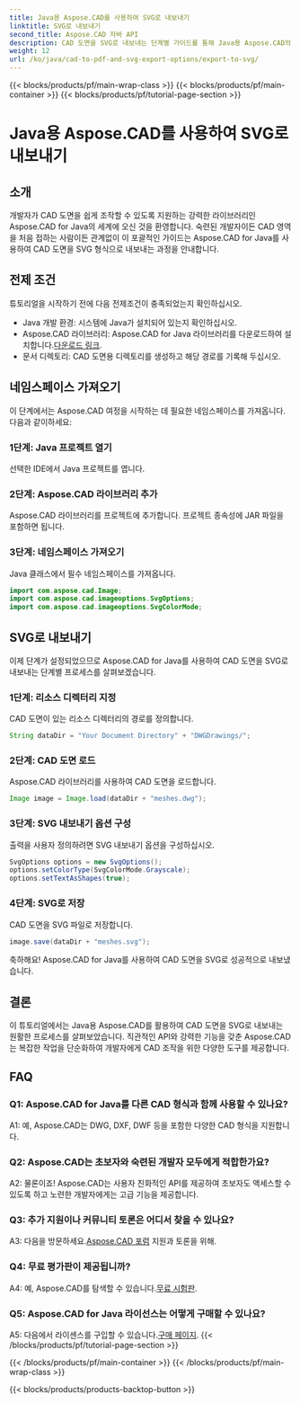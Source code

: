 ```yaml
---
title: Java용 Aspose.CAD를 사용하여 SVG로 내보내기
linktitle: SVG로 내보내기
second_title: Aspose.CAD 자바 API
description: CAD 도면을 SVG로 내보내는 단계별 가이드를 통해 Java용 Aspose.CAD의 잠재력을 활용해 보세요. 네임스페이스를 가져오고, 옵션을 구성하고, Aspose.CAD를 Java 프로젝트에 원활하게 통합하는 방법을 알아보세요.
weight: 12
url: /ko/java/cad-to-pdf-and-svg-export-options/export-to-svg/
---
```


{{< blocks/products/pf/main-wrap-class >}}
{{< blocks/products/pf/main-container >}}
{{< blocks/products/pf/tutorial-page-section >}}

# Java용 Aspose.CAD를 사용하여 SVG로 내보내기

## 소개

개발자가 CAD 도면을 쉽게 조작할 수 있도록 지원하는 강력한 라이브러리인 Aspose.CAD for Java의 세계에 오신 것을 환영합니다. 숙련된 개발자이든 CAD 영역을 처음 접하는 사람이든 관계없이 이 포괄적인 가이드는 Aspose.CAD for Java를 사용하여 CAD 도면을 SVG 형식으로 내보내는 과정을 안내합니다.

## 전제 조건

튜토리얼을 시작하기 전에 다음 전제조건이 충족되었는지 확인하십시오.

- Java 개발 환경: 시스템에 Java가 설치되어 있는지 확인하십시오.
-  Aspose.CAD 라이브러리: Aspose.CAD for Java 라이브러리를 다운로드하여 설치합니다.[다운로드 링크](https://releases.aspose.com/cad/java/).
- 문서 디렉토리: CAD 도면용 디렉토리를 생성하고 해당 경로를 기록해 두십시오.

## 네임스페이스 가져오기

이 단계에서는 Aspose.CAD 여정을 시작하는 데 필요한 네임스페이스를 가져옵니다. 다음과 같이하세요:

### 1단계: Java 프로젝트 열기
선택한 IDE에서 Java 프로젝트를 엽니다.

### 2단계: Aspose.CAD 라이브러리 추가
Aspose.CAD 라이브러리를 프로젝트에 추가합니다. 프로젝트 종속성에 JAR 파일을 포함하면 됩니다.

### 3단계: 네임스페이스 가져오기
Java 클래스에서 필수 네임스페이스를 가져옵니다.

```java
import com.aspose.cad.Image;
import com.aspose.cad.imageoptions.SvgOptions;
import com.aspose.cad.imageoptions.SvgColorMode;
```

## SVG로 내보내기

이제 단계가 설정되었으므로 Aspose.CAD for Java를 사용하여 CAD 도면을 SVG로 내보내는 단계별 프로세스를 살펴보겠습니다.

### 1단계: 리소스 디렉터리 지정

CAD 도면이 있는 리소스 디렉터리의 경로를 정의합니다.

```java
String dataDir = "Your Document Directory" + "DWGDrawings/";
```

### 2단계: CAD 도면 로드

Aspose.CAD 라이브러리를 사용하여 CAD 도면을 로드합니다.

```java
Image image = Image.load(dataDir + "meshes.dwg");
```

### 3단계: SVG 내보내기 옵션 구성

출력을 사용자 정의하려면 SVG 내보내기 옵션을 구성하십시오.

```java
SvgOptions options = new SvgOptions();
options.setColorType(SvgColorMode.Grayscale);
options.setTextAsShapes(true);
```

### 4단계: SVG로 저장

CAD 도면을 SVG 파일로 저장합니다.

```java
image.save(dataDir + "meshes.svg");
```

축하해요! Aspose.CAD for Java를 사용하여 CAD 도면을 SVG로 성공적으로 내보냈습니다.

## 결론

이 튜토리얼에서는 Java용 Aspose.CAD를 활용하여 CAD 도면을 SVG로 내보내는 원활한 프로세스를 살펴보았습니다. 직관적인 API와 강력한 기능을 갖춘 Aspose.CAD는 복잡한 작업을 단순화하여 개발자에게 CAD 조작을 위한 다양한 도구를 제공합니다.

## FAQ

### Q1: Aspose.CAD for Java를 다른 CAD 형식과 함께 사용할 수 있나요?

A1: 예, Aspose.CAD는 DWG, DXF, DWF 등을 포함한 다양한 CAD 형식을 지원합니다.

### Q2: Aspose.CAD는 초보자와 숙련된 개발자 모두에게 적합한가요?

A2: 물론이죠! Aspose.CAD는 사용자 친화적인 API를 제공하여 초보자도 액세스할 수 있도록 하고 노련한 개발자에게는 고급 기능을 제공합니다.

### Q3: 추가 지원이나 커뮤니티 토론은 어디서 찾을 수 있나요?

 A3: 다음을 방문하세요.[Aspose.CAD 포럼](https://forum.aspose.com/c/cad/19) 지원과 토론을 위해.

### Q4: 무료 평가판이 제공됩니까?

 A4: 예, Aspose.CAD를 탐색할 수 있습니다.[무료 시험판](https://releases.aspose.com/).

### Q5: Aspose.CAD for Java 라이선스는 어떻게 구매할 수 있나요?

 A5: 다음에서 라이센스를 구입할 수 있습니다.[구매 페이지](https://purchase.aspose.com/buy).
{{< /blocks/products/pf/tutorial-page-section >}}

{{< /blocks/products/pf/main-container >}}
{{< /blocks/products/pf/main-wrap-class >}}

{{< blocks/products/products-backtop-button >}}
